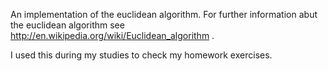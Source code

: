 An implementation of the euclidean algorithm. For further information abut the euclidean algorithm see http://en.wikipedia.org/wiki/Euclidean_algorithm .

I used this during my studies to check my homework exercises. 